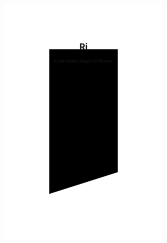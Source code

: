 <p>
    <div align="center" style="height:80px">
      <img alt="Ri" src="./public/logo.png">
    </div>
</p>

<h1 align="center">Ri</h1>

<div align="center">

A minimalist React UI library.
